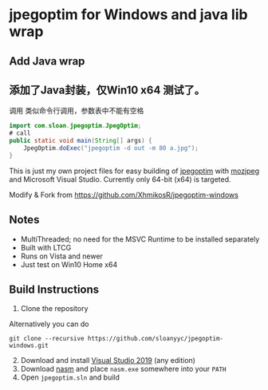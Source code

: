 # jpegoptim for Windows and java lib wrap

## Add Java wrap
## 添加了Java封装，仅Win10 x64 测试了。
调用 类似命令行调用，参数表中不能有空格
```java
import com.sloan.jpegoptim.JpegOptim;
# call
public static void main(String[] args) {
    JpegOptim.doExec("jpegoptim -d out -m 80 a.jpg");
}
```

This is just my own project files for easy building of [jpegoptim](https://github.com/tjko/jpegoptim) with [mozjpeg](https://github.com/mozilla/mozjpeg) and Microsoft Visual Studio.
Currently only 64-bit (x64) is targeted.

Modify & Fork from
https://github.com/XhmikosR/jpegoptim-windows


## Notes

* MultiThreaded; no need for the MSVC Runtime to be installed separately
* Built with LTCG
* Runs on Vista and newer
* Just test on Win10 Home x64

## Build Instructions

1. Clone the repository

  Alternatively you can do

  ```shell
  git clone --recursive https://github.com/sloanyyc/jpegoptim-windows.git
  ```

2. Download and install [Visual Studio 2019](https://visualstudio.microsoft.com/downloads/) (any edition)
3. Download [nasm](https://www.nasm.us/) and place `nasm.exe` somewhere into your `PATH`
4. Open `jpegoptim.sln` and build
